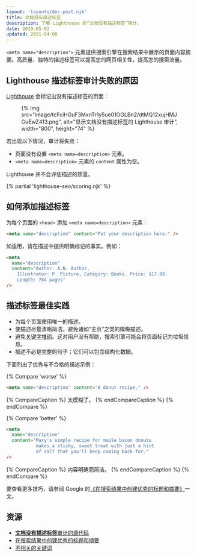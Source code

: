 ```yaml
---
layout: 'layouts/doc-post.njk'
title: 文档没有描述标签
description: 了解 Lighthouse 的“文档没有描述标签”审计。
date: 2019-05-02
updated: 2021-04-08
---
```


`<meta name="description">` 元素提供搜索引擎在搜索结果中展示的页面内容摘要。高质量、独特的描述标签可以提高您的网页相关性，提高您的搜索流量。

## Lighthouse 描述标签审计失败的原因

[Lighthouse](https://developers.google.com/web/tools/lighthouse/) 会标记出没有描述标签的页面：

<figure>{% Img src="image/tcFciHGuF3MxnTr1y5ue01OGLBn2/dtMQ12xujHMJGuEwZ413.png", alt="显示文档没有描述标签的 Lighthouse 审计", width="800", height="74" %}</figure>

若出现以下情况，审计将失败：

- 页面没有设置 `<meta name=description>` 元素。
- `<meta name=description>` 元素的 `content` 属性为空。

Lighthouse 并不会评估描述的质量。

{% partial 'lighthouse-seo/scoring.njk' %}

## 如何添加描述标签

为每个页面的 `<head>` 添加 `<meta name=description>` 元素：

```html
<meta name="description" content="Put your description here." />
```

如适用，请在描述中提供明确标记的事实。例如：

```html
<meta
  name="description"
  content="Author: A.N. Author,
    Illustrator: P. Picture, Category: Books, Price: $17.99,
    Length: 784 pages"
/>
```

## 描述标签最佳实践

- 为每个页面使用唯一的描述。
- 使描述尽量清晰简洁。避免诸如“主页”之类的模糊描述。
- 避免[关键字堆砌](https://support.google.com/webmasters/answer/66358)。这对用户没有帮助，搜索引擎可能会将页面标记为垃圾信息。
- 描述不必是完整的句子；它们可以包含结构化数据。

下面列出了优秀与不合格的描述示例：

{% Compare 'worse' %}

```html
<meta name="description" content="A donut recipe." />
```

{% CompareCaption %} 太模糊了。 {% endCompareCaption %} {% endCompare %}

{% Compare 'better' %}

```html
<meta
  name="description"
  content="Mary's simple recipe for maple bacon donuts
           makes a sticky, sweet treat with just a hint
           of salt that you'll keep coming back for."
/>
```

{% CompareCaption %} 内容明确而简洁。 {% endCompareCaption %} {% endCompare %}

要查看更多技巧，请参阅 Google 的[《在搜索结果中创建优秀的标题和摘要》](https://support.google.com/webmasters/answer/35624#1)一文。

## 资源

- [**文档没有描述标签**审计的源代码](https://github.com/GoogleChrome/lighthouse/blob/master/lighthouse-core/audits/seo/meta-description.js)
- [在搜索结果中创建优秀的标题和摘要](https://support.google.com/webmasters/answer/35624#1)
- [不相关的关键词](https://support.google.com/webmasters/answer/66358)
